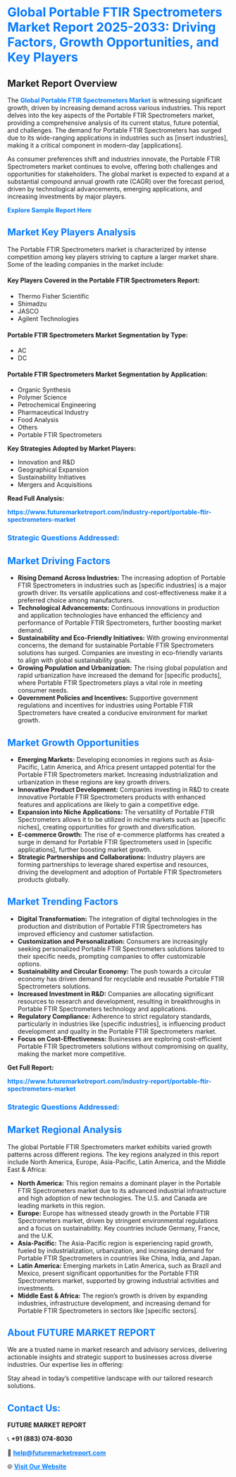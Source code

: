 <h1 style="color: #007BFF;">Global Portable FTIR Spectrometers Market Report 2025-2033: Driving Factors, Growth Opportunities, and Key Players</h1>

<section id="overview">
<h2>Market Report Overview</h2>
<p>The <a href="https://www.futuremarketreport.com/industry-report/portable-ftir-spectrometers-market" style="color: #007BFF; text-decoration: none;"><strong>Global Portable FTIR Spectrometers Market</strong></a> is witnessing significant growth, driven by increasing demand across various industries. This report delves into the key aspects of the Portable FTIR Spectrometers market, providing a comprehensive analysis of its current status, future potential, and challenges. The demand for Portable FTIR Spectrometers has surged due to its wide-ranging applications in industries such as [insert industries], making it a critical component in modern-day [applications].</p>
<p>As consumer preferences shift and industries innovate, the Portable FTIR Spectrometers market continues to evolve, offering both challenges and opportunities for stakeholders. The global market is expected to expand at a substantial compound annual growth rate (CAGR) over the forecast period, driven by technological advancements, emerging applications, and increasing investments by major players.</p>
</section>

<section id="overview">
<p><a href="https://www.futuremarketreport.com/request-sample/reportId=128018" style="color: #007BFF; text-decoration: none;"><strong>Explore Sample Report Here</strong></a></p>
</section>

<section id="key-players">
<h2 style="color: #007BFF;">Market Key Players Analysis</h2>
<p>The Portable FTIR Spectrometers market is characterized by intense competition among key players striving to capture a larger market share. Some of the leading companies in the market include:</p>
<h4>Key Players Covered in the Portable FTIR Spectrometers Report:</h4>
<ul><li>Thermo Fisher Scientific</li><li>Shimadzu</li><li>JASCO</li><li>Agilent Technologies</li></ul>
<h4>Portable FTIR Spectrometers Market Segmentation by Type:</h4>
<ul><li>AC</li><li>DC</li></ul>

<h4>Portable FTIR Spectrometers Market Segmentation by Application:</h4>
<ul><li>Organic Synthesis</li><li>Polymer Science</li><li>Petrochemical Engineering</li><li>Pharmaceutical Industry</li><li>Food Analysis</li><li>Others</li><li>Portable FTIR Spectrometers</li></ul>
<p><strong>Key Strategies Adopted by Market Players:</strong></p>
<ul>
<li>Innovation and R&D</li>
<li>Geographical Expansion</li>
<li>Sustainability Initiatives</li>
<li>Mergers and Acquisitions</li>
</ul>
</section>

<section>
<p><strong>Read Full Analysis: </strong></p><a href="https://www.futuremarketreport.com/industry-report/portable-ftir-spectrometers-market" style="color: #007BFF; text-decoration: none;"><strong>https://www.futuremarketreport.com/industry-report/portable-ftir-spectrometers-market</strong></a>
<h3 style="color: #007BFF;">Strategic Questions Addressed:</h3>
</section>

<section id="driving-factors">
<h2 style="color: #007BFF;">Market Driving Factors</h2>
<ul>
<li><strong>Rising Demand Across Industries:</strong> The increasing adoption of Portable FTIR Spectrometers in industries such as [specific industries] is a major growth driver. Its versatile applications and cost-effectiveness make it a preferred choice among manufacturers.</li>
<li><strong>Technological Advancements:</strong> Continuous innovations in production and application technologies have enhanced the efficiency and performance of Portable FTIR Spectrometers, further boosting market demand.</li>
<li><strong>Sustainability and Eco-Friendly Initiatives:</strong> With growing environmental concerns, the demand for sustainable Portable FTIR Spectrometers solutions has surged. Companies are investing in eco-friendly variants to align with global sustainability goals.</li>
<li><strong>Growing Population and Urbanization:</strong> The rising global population and rapid urbanization have increased the demand for [specific products], where Portable FTIR Spectrometers plays a vital role in meeting consumer needs.</li>
<li><strong>Government Policies and Incentives:</strong> Supportive government regulations and incentives for industries using Portable FTIR Spectrometers have created a conducive environment for market growth.</li>
</ul>
</section>

<section id="growth-opportunities">
<h2 style="color: #007BFF;">Market Growth Opportunities</h2>
<ul>
<li><strong>Emerging Markets:</strong> Developing economies in regions such as Asia-Pacific, Latin America, and Africa present untapped potential for the Portable FTIR Spectrometers market. Increasing industrialization and urbanization in these regions are key growth drivers.</li>
<li><strong>Innovative Product Development:</strong> Companies investing in R&D to create innovative Portable FTIR Spectrometers products with enhanced features and applications are likely to gain a competitive edge.</li>
<li><strong>Expansion into Niche Applications:</strong> The versatility of Portable FTIR Spectrometers allows it to be utilized in niche markets such as [specific niches], creating opportunities for growth and diversification.</li>
<li><strong>E-commerce Growth:</strong> The rise of e-commerce platforms has created a surge in demand for Portable FTIR Spectrometers used in [specific applications], further boosting market growth.</li>
<li><strong>Strategic Partnerships and Collaborations:</strong> Industry players are forming partnerships to leverage shared expertise and resources, driving the development and adoption of Portable FTIR Spectrometers products globally.</li>
</ul>
</section>

<section id="trending-factors">
<h2 style="color: #007BFF;">Market Trending Factors</h2>
<ul>
<li><strong>Digital Transformation:</strong> The integration of digital technologies in the production and distribution of Portable FTIR Spectrometers has improved efficiency and customer satisfaction.</li>
<li><strong>Customization and Personalization:</strong> Consumers are increasingly seeking personalized Portable FTIR Spectrometers solutions tailored to their specific needs, prompting companies to offer customizable options.</li>
<li><strong>Sustainability and Circular Economy:</strong> The push towards a circular economy has driven demand for recyclable and reusable Portable FTIR Spectrometers solutions.</li>
<li><strong>Increased Investment in R&D:</strong> Companies are allocating significant resources to research and development, resulting in breakthroughs in Portable FTIR Spectrometers technology and applications.</li>
<li><strong>Regulatory Compliance:</strong> Adherence to strict regulatory standards, particularly in industries like [specific industries], is influencing product development and quality in the Portable FTIR Spectrometers market.</li>
<li><strong>Focus on Cost-Effectiveness:</strong> Businesses are exploring cost-efficient Portable FTIR Spectrometers solutions without compromising on quality, making the market more competitive.</li>
</ul>
</section>

<section>
<p><strong>Get Full Report: </strong></p><a href="https://www.futuremarketreport.com/industry-report/portable-ftir-spectrometers-market" style="color: #007BFF; text-decoration: none;"><strong>https://www.futuremarketreport.com/industry-report/portable-ftir-spectrometers-market</strong></a>
<h3 style="color: #007BFF;">Strategic Questions Addressed:</h3>
</section>


<section id="regional-analysis">
<h2 style="color: #007BFF;">Market Regional Analysis</h2>
<p>The global Portable FTIR Spectrometers market exhibits varied growth patterns across different regions. The key regions analyzed in this report include North America, Europe, Asia-Pacific, Latin America, and the Middle East & Africa:</p>
<ul>
<li><strong>North America:</strong> This region remains a dominant player in the Portable FTIR Spectrometers market due to its advanced industrial infrastructure and high adoption of new technologies. The U.S. and Canada are leading markets in this region.</li>
<li><strong>Europe:</strong> Europe has witnessed steady growth in the Portable FTIR Spectrometers market, driven by stringent environmental regulations and a focus on sustainability. Key countries include Germany, France, and the U.K.</li>
<li><strong>Asia-Pacific:</strong> The Asia-Pacific region is experiencing rapid growth, fueled by industrialization, urbanization, and increasing demand for Portable FTIR Spectrometers in countries like China, India, and Japan.</li>
<li><strong>Latin America:</strong> Emerging markets in Latin America, such as Brazil and Mexico, present significant opportunities for the Portable FTIR Spectrometers market, supported by growing industrial activities and investments.</li>
<li><strong>Middle East & Africa:</strong> The region’s growth is driven by expanding industries, infrastructure development, and increasing demand for Portable FTIR Spectrometers in sectors like [specific sectors].</li>
</ul>
</section>

<footer>
<h2 style="color: #007BFF;">About FUTURE MARKET REPORT</h2>
<p>We are a trusted name in market research and advisory services, delivering actionable insights and strategic support to businesses across diverse industries. Our expertise lies in offering:</p>

<p>Stay ahead in today’s competitive landscape with our tailored research solutions.</p>

<h2 style="color: #007BFF;">Contact Us:</h2>
<p><strong>FUTURE MARKET REPORT</strong></p>
<p>📞 <strong>+91 (883) 074-8030</strong></p>
<p>📧 <strong><a href="mailto:help@futuremarketreport.com" style="color: #007BFF;">help@futuremarketreport.com</a></strong></p>
<p>🌐 <strong><a href="https://www.futuremarketreport.com/" style="color: #007BFF;">Visit Our Website</a></strong></p>
</footer>